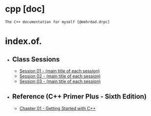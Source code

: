 # cpp [doc]

    The C++ documentation for myself [@mehrdad.drpc]

# index.of.

- ## Class Sessions

  - [Session 01 - (main title of each session)](./sessions/S_01.md)
  - [Session 02 - (main title of each session)](./sessions/S_02.md)
  - [Session 03 - (main title of each session)](./sessions/S_03.md)

- ## Reference (C++ Primer Plus - Sixth Edition)

  - [Chapter 01 - Getting Started with C++](../doc/C%2B%2BPrimer/Chapter_01.md)
